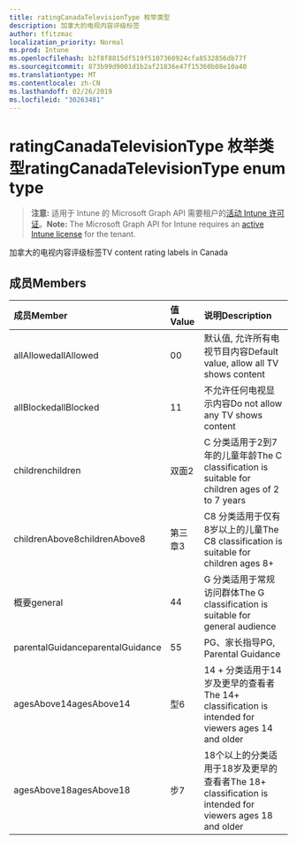 ```yaml
---
title: ratingCanadaTelevisionType 枚举类型
description: 加拿大的电视内容评级标签
author: tfitzmac
localization_priority: Normal
ms.prod: Intune
ms.openlocfilehash: b2f8f8815df519f5107360924cfa8532856db77f
ms.sourcegitcommit: 873b99d9001d1b2af21836e47f15360b08e10a40
ms.translationtype: MT
ms.contentlocale: zh-CN
ms.lasthandoff: 02/26/2019
ms.locfileid: "30263481"
---
```

# <a name="ratingcanadatelevisiontype-enum-type"></a><span data-ttu-id="2e7d0-103">ratingCanadaTelevisionType 枚举类型</span><span class="sxs-lookup"><span data-stu-id="2e7d0-103">ratingCanadaTelevisionType enum type</span></span>

> <span data-ttu-id="2e7d0-104">**注意:** 适用于 Intune 的 Microsoft Graph API 需要租户的[活动 Intune 许可证](https://go.microsoft.com/fwlink/?linkid=839381)。</span><span class="sxs-lookup"><span data-stu-id="2e7d0-104">**Note:** The Microsoft Graph API for Intune requires an [active Intune license](https://go.microsoft.com/fwlink/?linkid=839381) for the tenant.</span></span>

<span data-ttu-id="2e7d0-105">加拿大的电视内容评级标签</span><span class="sxs-lookup"><span data-stu-id="2e7d0-105">TV content rating labels in Canada</span></span>

## <a name="members"></a><span data-ttu-id="2e7d0-106">成员</span><span class="sxs-lookup"><span data-stu-id="2e7d0-106">Members</span></span>
|<span data-ttu-id="2e7d0-107">成员</span><span class="sxs-lookup"><span data-stu-id="2e7d0-107">Member</span></span>|<span data-ttu-id="2e7d0-108">值</span><span class="sxs-lookup"><span data-stu-id="2e7d0-108">Value</span></span>|<span data-ttu-id="2e7d0-109">说明</span><span class="sxs-lookup"><span data-stu-id="2e7d0-109">Description</span></span>|
|:---|:---|:---|
|<span data-ttu-id="2e7d0-110">allAllowed</span><span class="sxs-lookup"><span data-stu-id="2e7d0-110">allAllowed</span></span>|<span data-ttu-id="2e7d0-111">0</span><span class="sxs-lookup"><span data-stu-id="2e7d0-111">0</span></span>|<span data-ttu-id="2e7d0-112">默认值, 允许所有电视节目内容</span><span class="sxs-lookup"><span data-stu-id="2e7d0-112">Default value, allow all TV shows content</span></span>|
|<span data-ttu-id="2e7d0-113">allBlocked</span><span class="sxs-lookup"><span data-stu-id="2e7d0-113">allBlocked</span></span>|<span data-ttu-id="2e7d0-114">1</span><span class="sxs-lookup"><span data-stu-id="2e7d0-114">1</span></span>|<span data-ttu-id="2e7d0-115">不允许任何电视显示内容</span><span class="sxs-lookup"><span data-stu-id="2e7d0-115">Do not allow any TV shows content</span></span>|
|<span data-ttu-id="2e7d0-116">children</span><span class="sxs-lookup"><span data-stu-id="2e7d0-116">children</span></span>|<span data-ttu-id="2e7d0-117">双面</span><span class="sxs-lookup"><span data-stu-id="2e7d0-117">2</span></span>|<span data-ttu-id="2e7d0-118">C 分类适用于2到7年的儿童年龄</span><span class="sxs-lookup"><span data-stu-id="2e7d0-118">The C classification is suitable for children ages of 2 to 7 years</span></span>|
|<span data-ttu-id="2e7d0-119">childrenAbove8</span><span class="sxs-lookup"><span data-stu-id="2e7d0-119">childrenAbove8</span></span>|<span data-ttu-id="2e7d0-120">第三章</span><span class="sxs-lookup"><span data-stu-id="2e7d0-120">3</span></span>|<span data-ttu-id="2e7d0-121">C8 分类适用于仅有8岁以上的儿童</span><span class="sxs-lookup"><span data-stu-id="2e7d0-121">The C8 classification is suitable for children ages 8+</span></span>|
|<span data-ttu-id="2e7d0-122">概要</span><span class="sxs-lookup"><span data-stu-id="2e7d0-122">general</span></span>|<span data-ttu-id="2e7d0-123">4</span><span class="sxs-lookup"><span data-stu-id="2e7d0-123">4</span></span>|<span data-ttu-id="2e7d0-124">G 分类适用于常规访问群体</span><span class="sxs-lookup"><span data-stu-id="2e7d0-124">The G classification is suitable for general audience</span></span>|
|<span data-ttu-id="2e7d0-125">parentalGuidance</span><span class="sxs-lookup"><span data-stu-id="2e7d0-125">parentalGuidance</span></span>|<span data-ttu-id="2e7d0-126">5</span><span class="sxs-lookup"><span data-stu-id="2e7d0-126">5</span></span>|<span data-ttu-id="2e7d0-127">PG、家长指导</span><span class="sxs-lookup"><span data-stu-id="2e7d0-127">PG, Parental Guidance</span></span>|
|<span data-ttu-id="2e7d0-128">agesAbove14</span><span class="sxs-lookup"><span data-stu-id="2e7d0-128">agesAbove14</span></span>|<span data-ttu-id="2e7d0-129">型</span><span class="sxs-lookup"><span data-stu-id="2e7d0-129">6</span></span>|<span data-ttu-id="2e7d0-130">14 + 分类适用于14岁及更早的查看者</span><span class="sxs-lookup"><span data-stu-id="2e7d0-130">The 14+ classification is intended for viewers ages 14 and older</span></span>|
|<span data-ttu-id="2e7d0-131">agesAbove18</span><span class="sxs-lookup"><span data-stu-id="2e7d0-131">agesAbove18</span></span>|<span data-ttu-id="2e7d0-132">步</span><span class="sxs-lookup"><span data-stu-id="2e7d0-132">7</span></span>|<span data-ttu-id="2e7d0-133">18个以上的分类适用于18岁及更早的查看者</span><span class="sxs-lookup"><span data-stu-id="2e7d0-133">The 18+ classification is intended for viewers ages 18 and older</span></span>|




